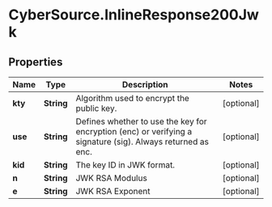 # CyberSource.InlineResponse200Jwk

## Properties
Name | Type | Description | Notes
------------ | ------------- | ------------- | -------------
**kty** | **String** | Algorithm used to encrypt the public key. | [optional] 
**use** | **String** | Defines whether to use the key for encryption (enc) or verifying a signature (sig). Always returned as enc. | [optional] 
**kid** | **String** | The key ID in JWK format. | [optional] 
**n** | **String** | JWK RSA Modulus | [optional] 
**e** | **String** | JWK RSA Exponent | [optional] 


